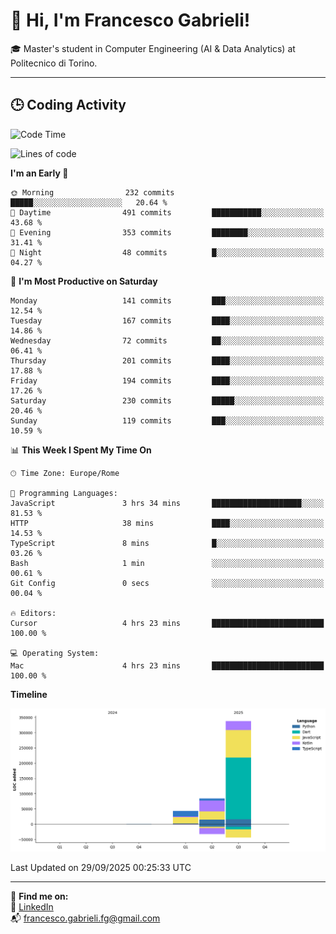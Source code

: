 # 👋 Hi, I'm Francesco Gabrieli!

🎓 Master's student in Computer Engineering (AI & Data Analytics) at Politecnico di Torino.  

---

## 🕒 Coding Activity

<!--START_SECTION:waka-->
![Code Time](http://img.shields.io/badge/Code%20Time-149%20hrs%204%20mins-blue)

![Lines of code](https://img.shields.io/badge/From%20Hello%20World%20I%27ve%20Written-466.3%20thousand%20lines%20of%20code-blue)

**I'm an Early 🐤** 

```text
🌞 Morning                232 commits         █████░░░░░░░░░░░░░░░░░░░░   20.64 % 
🌆 Daytime                491 commits         ███████████░░░░░░░░░░░░░░   43.68 % 
🌃 Evening                353 commits         ████████░░░░░░░░░░░░░░░░░   31.41 % 
🌙 Night                  48 commits          █░░░░░░░░░░░░░░░░░░░░░░░░   04.27 % 
```
📅 **I'm Most Productive on Saturday** 

```text
Monday                   141 commits         ███░░░░░░░░░░░░░░░░░░░░░░   12.54 % 
Tuesday                  167 commits         ████░░░░░░░░░░░░░░░░░░░░░   14.86 % 
Wednesday                72 commits          ██░░░░░░░░░░░░░░░░░░░░░░░   06.41 % 
Thursday                 201 commits         ████░░░░░░░░░░░░░░░░░░░░░   17.88 % 
Friday                   194 commits         ████░░░░░░░░░░░░░░░░░░░░░   17.26 % 
Saturday                 230 commits         █████░░░░░░░░░░░░░░░░░░░░   20.46 % 
Sunday                   119 commits         ███░░░░░░░░░░░░░░░░░░░░░░   10.59 % 
```


📊 **This Week I Spent My Time On** 

```text
🕑︎ Time Zone: Europe/Rome

💬 Programming Languages: 
JavaScript               3 hrs 34 mins       ████████████████████░░░░░   81.53 % 
HTTP                     38 mins             ████░░░░░░░░░░░░░░░░░░░░░   14.53 % 
TypeScript               8 mins              █░░░░░░░░░░░░░░░░░░░░░░░░   03.26 % 
Bash                     1 min               ░░░░░░░░░░░░░░░░░░░░░░░░░   00.61 % 
Git Config               0 secs              ░░░░░░░░░░░░░░░░░░░░░░░░░   00.04 % 

🔥 Editors: 
Cursor                   4 hrs 23 mins       █████████████████████████   100.00 % 

💻 Operating System: 
Mac                      4 hrs 23 mins       █████████████████████████   100.00 % 
```

**Timeline**

![Lines of Code chart](https://raw.githubusercontent.com/francescogabrieli/francescogabrieli/main/assets/bar_graph.png)


 Last Updated on 29/09/2025 00:25:33 UTC
<!--END_SECTION:waka-->


---



🔗 **Find me on:**  
💼 [LinkedIn](https://www.linkedin.com/in/francesco-gabrieli)  
📬 francesco.gabrieli.fg@gmail.com  



